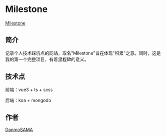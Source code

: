 # Milestone
[Milestone](http://milestone.danmoits.com)

## 简介
记录个人技术踩坑点的网站，取名"Milestone"旨在体现"积累"之意。同时，这是我的第一个完整项目，有着里程碑的意义。

## 技术点
前端：vue3 + ts + scss

后端：koa + mongodb

## 作者
[DanmoSAMA](https://github.com/DanmoSAMA)
